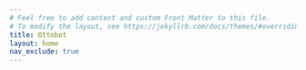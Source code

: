 ```yaml
---
# Feel free to add content and custom Front Matter to this file.
# To modify the layout, see https://jekyllrb.com/docs/themes/#overriding-theme-defaults
title: Ottobot
layout: home
nav_exclude: true
---
```


